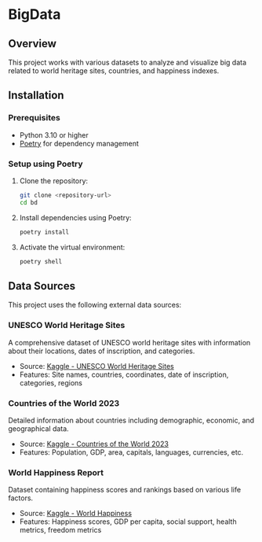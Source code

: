 # BigData

## Overview

This project works with various datasets to analyze and visualize big data related to world heritage sites, countries, and happiness indexes.

## Installation

### Prerequisites

- Python 3.10 or higher
- [Poetry](https://python-poetry.org/) for dependency management

### Setup using Poetry

1. Clone the repository:

   ```bash
   git clone <repository-url>
   cd bd
   ```

2. Install dependencies using Poetry:

   ```bash
   poetry install
   ```

3. Activate the virtual environment:
   ```bash
   poetry shell
   ```

## Data Sources

This project uses the following external data sources:

### UNESCO World Heritage Sites

A comprehensive dataset of UNESCO world heritage sites with information about their locations, dates of inscription, and categories.

- Source: [Kaggle - UNESCO World Heritage Sites](https://www.kaggle.com/datasets/ujwalkandi/unesco-world-heritage-sites?select=whc-sites-2019.csv)
- Features: Site names, countries, coordinates, date of inscription, categories, regions

### Countries of the World 2023

Detailed information about countries including demographic, economic, and geographical data.

- Source: [Kaggle - Countries of the World 2023](https://www.kaggle.com/datasets/nelgiriyewithana/countries-of-the-world-2023)
- Features: Population, GDP, area, capitals, languages, currencies, etc.

### World Happiness Report

Dataset containing happiness scores and rankings based on various life factors.

- Source: [Kaggle - World Happiness](https://www.kaggle.com/datasets/unsdsn/world-happiness/data)
- Features: Happiness scores, GDP per capita, social support, health metrics, freedom metrics
